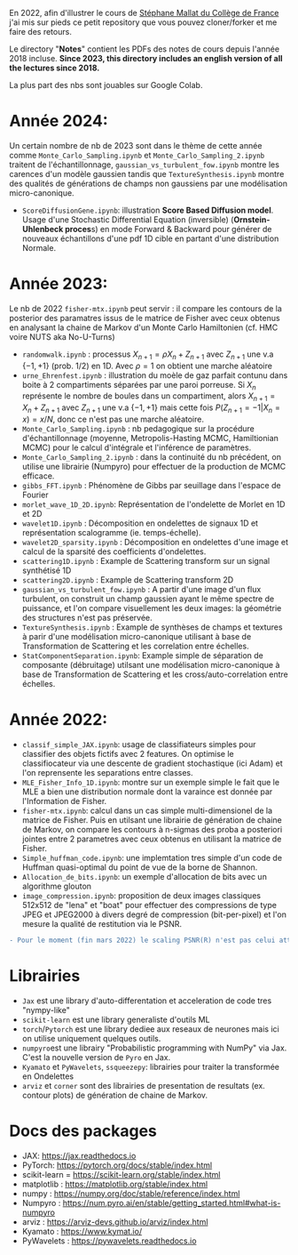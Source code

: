 En 2022, afin d'illustrer le cours de [Stéphane Mallat du Collège de France](https://www.di.ens.fr/~mallat/CoursCollege.html) j'ai mis sur pieds ce petit repository que vous pouvez cloner/forker et me faire des retours.

Le directory "**Notes**" contient les PDFs des notes de cours depuis l'année 2018 incluse.
**Since 2023, this directory includes an english version of all the lectures since 2018.**

La plus part des nbs sont jouables sur Google Colab.

# Année 2024:
Un certain nombre de nb de 2023 sont dans le thème de cette année comme `Monte_Carlo_Sampling.ipynb` et `Monte_Carlo_Sampling_2.ipynb` traitent
de l'échantillonnage, 
`gaussian_vs_turbulent_fow.ipynb` montre les carences d'un modèle gaussien tandis que `TextureSynthesis.ipynb` montre des qualités de générations
de champs non gaussiens par une modélisation micro-canonique.

- `ScoreDiffusionGene.ipynb`: illustration **Score Based Diffusion model**. Usage d'une Stochastic Differential Equation (inversible) (**Ornstein-Uhlenbeck proces**s)  en mode Forward & Backward pour générer de nouveaux échantillons d'une pdf 1D cible en partant d'une distribution Normale.

# Année 2023:
Le nb de 2022 `fisher-mtx.ipynb` peut servir : il compare les contours de la posterior des paramatres issus de le matrice de  Fisher avec ceux obtenus en analysant la chaine de Markov d'un Monte Carlo Hamiltonien (cf. HMC voire NUTS aka No-U-Turns) 

- `randomwalk.ipynb` : processus $X_{n+1} = \rho X_n + Z_{n+1}$ avec $Z_{n+1}$ une v.a $\{-1,+1\}$ (prob. 1/2) en 1D. Avec $\rho=1$ on obtient une marche aléatoire 
- `urne_Ehrenfest.ipynb` : illustration du moèle de gaz parfait contunu dans  boite à 2 compartiments séparées par une paroi porreuse. Si $X_n$ représente le nombre de boules dans un compartiment, alors $X_{n+1} = X_n + Z_{n+1}$ avec $Z_{n+1}$ une v.a $\{-1,+1\}$ mais cette fois $P(Z_{n+1} = −1|X_n = x) = x/N$, donc ce n'est pas une marche aléatoire.
- `Monte_Carlo_Sampling.ipynb` : nb pedagogique sur la procédure d'échantillonnage (moyenne, Metropolis-Hasting MCMC, Hamiltionian MCMC) pour le calcul d'intégrale et l'inférence de paramètres.
- `Monte_Carlo_Sampling_2.ipynb` : dans la continuité du nb précédent, on utilise une librairie (Numpyro) pour effectuer de la production de MCMC efficace.
- `gibbs_FFT.ipynb` : Phénomène de Gibbs par seuillage dans l'espace de Fourier
- `morlet_wave_1D_2D.ipynb`: Représentation de l'ondelette de Morlet en 1D et 2D
- `wavelet1D.ipynb` : Décomposition en ondelettes de signaux 1D et représentation scalogramme (ie. temps-échelle).
- `wavelet2D_sparsity.ipynb` : Décomposition en ondelettes d'une image et calcul de la sparsité des coefficients d'ondelettes.
- `scattering1D.ipynb` : Example de Scattering transform sur un signal synthétisé 1D
- `scattering2D.ipynb` : Example de Scattering transform 2D 
- `gaussian_vs_turbulent_fow.ipynb` : A partir d'une image d'un flux turbulent, on construit un champ gaussien ayant le même spectre de puissance, et l'on compare visuellement les deux images: la géométrie des structures n'est pas préservée.
-  `TextureSynthesis.ipynb` : Example de synthèses de champs et textures à parir d'une modélisation micro-canonique utilisant à base de Transformation de Scattering et les correlation entre échelles.
-  `StatComponentSeparation.ipynb`: Example simple de séparation de composante (débruitage) utilsant une modélisation micro-canonique à base de Transformation de Scattering et les cross/auto-correlation entre échelles.


# Année 2022:
- `classif_simple_JAX.ipynb`: usage de classifiateurs simples pour classifier des objets fictifs avec 2 features. 
On optimise le classifiocateur via une descente de gradient stochastique (ici Adam) et l'on reprensente les separations entre classes.
- `MLE_Fisher_Info_1D.ipynb`: montre sur un exemple simple le fait que le MLE a bien une distribution normale dont la varaince est donnée par l'Information de Fisher.
- `fisher-mtx.ipynb`: calcul dans un cas simple multi-dimensionel de la matrice de Fisher. Puis en utilsant une librairie de génération de chaine de Markov, on compare les contours à n-sigmas des proba a posteriori jointes entre 2 parametres avec ceux obtenus en utilisant la matrice de Fisher.
- `Simple_huffman_code.ipynb`: une implemtation tres simple d'un code de Huffman quasi-optimal du point de vue de la borne de Shannon.
- `Allocation_de_bits.ipynb`: un exemple d'allocation de bits avec un algorithme glouton
- `image_compression.ipynb`: proposition de deux images classiques 512x512 de "lena" et "boat" pour effectuer des compressions de type JPEG et JPEG2000 à divers degré de compression (bit-per-pixel) et l'on mesure la qualité de restitution via le PSNR. 
```diff
- Pour le moment (fin mars 2022) le scaling PSNR(R) n'est pas celui attendu par la theorie pour R>1, ni en JPEG ni en JPEG2000. Nous n'avons pour le moment pas trouver la raison.
```


# Librairies
- `Jax` est une library d'auto-differentation et acceleration de code tres "nympy-like"
- `scikit-learn` est une library generaliste d'outils ML
- `torch`/`Pytorch`  est une library dediee aux reseaux de neurones mais ici on utilise uniquement quelques outils. 
- `numpyro`est une librairy "Probabilistic programming with NumPy" via Jax.
C'est la nouvelle version de `Pyro` en Jax. 
- `Kyamato` et `PyWavelets`, `ssqueezepy`: librairies pour traiter la transformée en Ondelettes
- `arviz` et `corner` sont des librairies de presentation de resultats (ex. contour plots) de génération de chaine de Markov.

# Docs des packages
- JAX: https://jax.readthedocs.io
- PyTorch: https://pytorch.org/docs/stable/index.html
- scikit-learn = https://scikit-learn.org/stable/index.html
- matplotlib : https://matplotlib.org/stable/index.html
- numpy : https://numpy.org/doc/stable/reference/index.html
- Numpyro : https://num.pyro.ai/en/stable/getting_started.html#what-is-numpyro
- arviz : https://arviz-devs.github.io/arviz/index.html
- Kyamato : https://www.kymat.io/
- PyWavelets : https://pywavelets.readthedocs.io

